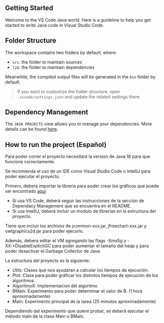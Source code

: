 ## Getting Started

Welcome to the VS Code Java world. Here is a guideline to help you get started to write Java code in Visual Studio Code.

## Folder Structure

The workspace contains two folders by default, where:

- `src`: the folder to maintain sources
- `lib`: the folder to maintain dependencies

Meanwhile, the compiled output files will be generated in the `bin` folder by default.

> If you want to customize the folder structure, open `.vscode/settings.json` and update the related settings there.

## Dependency Management

The `JAVA PROJECTS` view allows you to manage your dependencies. More details can be found [here](https://github.com/microsoft/vscode-java-dependency#manage-dependencies).

## How to run the project (Español)

Para poder correr el proyecto necesitará la version de Java 18 para que funcione correctamente.

Se recomienda el uso de un IDE como Visual Studio Code o IntelliJ para poder ejecutar el proyecto.

Primero, debera importar la libreria para poder crear los gráficos que puede ser encontrado [aqui](https://sourceforge.net/projects/jfreechart/)
- Si usa VS Code, deberá seguir las instrucciones de la sección de Dependacy Management que se encuentra en el README.
- Si usa IntelliJ, deberá incluir un modulo de librerias en la estructura del proyecto.

Tiene que incluir los archivos de jcommon-xxx.jar, jfreechart-xxx.jar y swtgraphics2d.jar para poder ejecurlo.

Además, debera editar el VM agregando las flags -Xmx5g y -XX:+DisableExplicitGC para poder aumentar el tamaño del heap y para poder
desactivar el Garbage Collector de Java.

La estructura del proyecto es la siguiente:
- Utils: Clases que nos ayudaran a calcular los tiempos de ejecución.
- Plot: Clase para poder gráficar los distintos tiempos de ejecución de los algoritmos.
- AlgoritmoX: Implementacion del algoritmo
- BMain: Experimento para poder determinar el valor de B. (1 hora aproximadamente)
- Main: Experimento principal de la tarea (25 minutos aproximadamente)

Dependiendo del experimento que quiere probar, se deberá ejecutar el método main de la clase Main o BMain.